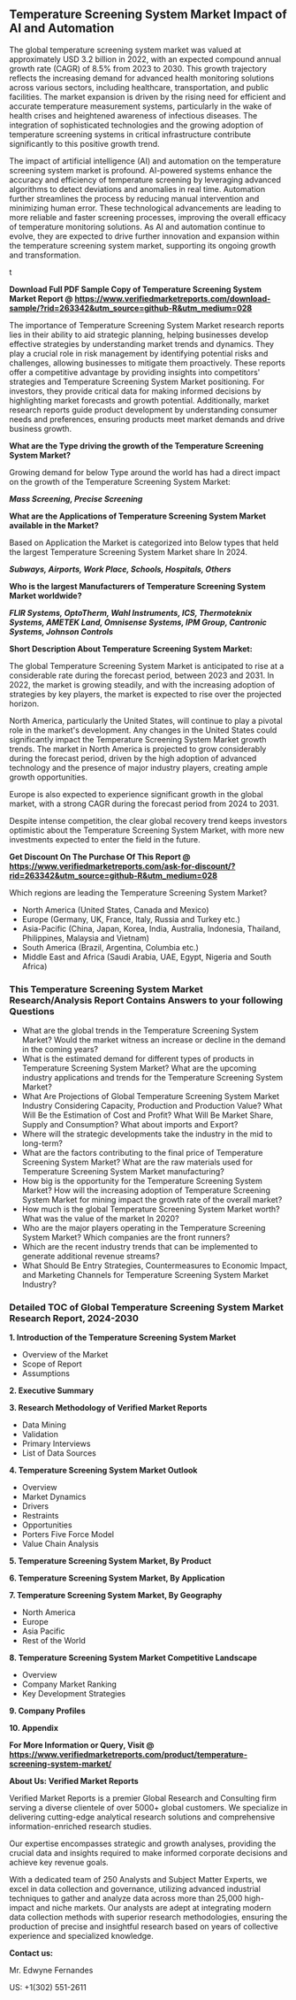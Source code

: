 <h2>Temperature Screening System Market Impact of AI and Automation</h2><p>The global temperature screening system market was valued at approximately USD 3.2 billion in 2022, with an expected compound annual growth rate (CAGR) of 8.5% from 2023 to 2030. This growth trajectory reflects the increasing demand for advanced health monitoring solutions across various sectors, including healthcare, transportation, and public facilities. The market expansion is driven by the rising need for efficient and accurate temperature measurement systems, particularly in the wake of health crises and heightened awareness of infectious diseases. The integration of sophisticated technologies and the growing adoption of temperature screening systems in critical infrastructure contribute significantly to this positive growth trend.</p><p>The impact of artificial intelligence (AI) and automation on the temperature screening system market is profound. AI-powered systems enhance the accuracy and efficiency of temperature screening by leveraging advanced algorithms to detect deviations and anomalies in real time. Automation further streamlines the process by reducing manual intervention and minimizing human error. These technological advancements are leading to more reliable and faster screening processes, improving the overall efficacy of temperature monitoring solutions. As AI and automation continue to evolve, they are expected to drive further innovation and expansion within the temperature screening system market, supporting its ongoing growth and transformation.</p>t</p><p id="" class=""><strong>Download Full PDF Sample Copy of Temperature Screening System Market Report @ <a href="https://www.verifiedmarketreports.com/download-sample/?rid=263342&utm_source=github-R&utm_medium=028" target="_blank">https://www.verifiedmarketreports.com/download-sample/?rid=263342&utm_source=github-R&utm_medium=028</a></strong></p><p>The importance of&nbsp;Temperature Screening System Market research reports lies in their ability to aid strategic planning, helping businesses develop effective strategies by understanding market trends and dynamics. They play a crucial role in risk management by identifying potential risks and challenges, allowing businesses to mitigate them proactively. These reports offer a competitive advantage by providing insights into competitors' strategies and Temperature Screening System Market positioning. For investors, they provide critical data for making informed decisions by highlighting market forecasts and growth potential. Additionally, market research reports guide product development by understanding consumer needs and preferences, ensuring products meet market demands and drive business growth.</p><p><strong>What are the&nbsp;Type driving the growth of the Temperature Screening System Market?</strong></p><p id="" class="">Growing demand for below Type around the world has had a direct impact on the growth of the Temperature Screening System Market:</p><em><strong>Mass Screening, Precise Screening</strong></em></p><strong>What are the&nbsp;Applications&nbsp;of Temperature Screening System Market available in the Market?</strong></p><p id="" class="">Based on Application the Market is categorized into Below types that held the largest Temperature Screening System Market share In 2024.</p><em><strong>Subways, Airports, Work Place, Schools, Hospitals, Others</strong></em></p><strong>Who is the largest Manufacturers of Temperature Screening System Market worldwide?</strong></p><p><em><strong>FLIR Systems, OptoTherm, Wahl Instruments, ICS, Thermoteknix Systems, AMETEK Land, Omnisense Systems, IPM Group, Cantronic Systems, Johnson Controls</strong></em></p><p id="" class=""><strong>Short Description About Temperature Screening System Market:</strong></p><p>The global Temperature Screening System Market is anticipated to rise at a considerable rate during the forecast period, between 2023 and 2031. In 2022, the market is growing steadily, and with the increasing adoption of strategies by key players, the market is expected to rise over the projected horizon.</p><p>North America, particularly the United States, will continue to play a pivotal role in the market's development. Any changes in the United States could significantly impact the Temperature Screening System Market growth trends. The market in North America is projected to grow considerably during the forecast period, driven by the high adoption of advanced technology and the presence of major industry players, creating ample growth opportunities.</p><p>Europe is also expected to experience significant growth in the global market, with a strong CAGR during the forecast period from 2024 to 2031.</p><p>Despite intense competition, the clear global recovery trend keeps investors optimistic about the Temperature Screening System Market, with more new investments expected to enter the field in the future.</p><p id="" class=""><strong>Get Discount On The Purchase Of This Report @ <a href="https://www.verifiedmarketreports.com/ask-for-discount/?rid=263342&utm_source=github-R&utm_medium=028" target="_blank">https://www.verifiedmarketreports.com/ask-for-discount/?rid=263342&utm_source=github-R&utm_medium=028</a></strong></p>Which regions are leading the Temperature Screening System Market?</p><ul><li>North America (United States, Canada and Mexico)</li><li>Europe (Germany, UK, France, Italy, Russia and Turkey etc.)</li><li>Asia-Pacific (China, Japan, Korea, India, Australia, Indonesia, Thailand, Philippines, Malaysia and Vietnam)</li><li>South America (Brazil, Argentina, Columbia etc.)</li><li>Middle East and Africa (Saudi Arabia, UAE, Egypt, Nigeria and South Africa)</li></ul><h3 id="" class="">This Temperature Screening System Market Research/Analysis Report Contains Answers to your following Questions</h3><ul><li>What are the global trends in the Temperature Screening System Market? Would the market witness an increase or decline in the demand in the coming years?</li><li>What is the estimated demand for different types of products in Temperature Screening System Market? What are the upcoming industry applications and trends for the Temperature Screening System Market?</li><li>What Are Projections of Global Temperature Screening System Market Industry Considering Capacity, Production and Production Value? What Will Be the Estimation of Cost and Profit? What Will Be Market Share, Supply and Consumption? What about imports and Export?</li><li>Where will the strategic developments take the industry in the mid to long-term?</li><li>What are the factors contributing to the final price of Temperature Screening System Market? What are the raw materials used for Temperature Screening System Market manufacturing?</li><li>How big is the opportunity for the Temperature Screening System Market? How will the increasing adoption of Temperature Screening System Market for mining impact the growth rate of the overall market?</li><li>How much is the global Temperature Screening System Market worth? What was the value of the market In 2020?</li><li>Who are the major players operating in the Temperature Screening System Market? Which companies are the front runners?</li><li>Which are the recent industry trends that can be implemented to generate additional revenue streams?</li><li>What Should Be Entry Strategies, Countermeasures to Economic Impact, and Marketing Channels for Temperature Screening System Market Industry?</li></ul><h3 id="" class="">Detailed TOC of Global Temperature Screening System Market Research Report, 2024-2030</h3><p id="" class=""><strong>1. Introduction of the Temperature Screening System Market</strong></p><ul><li>Overview of the Market</li><li>Scope of Report</li><li>Assumptions</li></ul><p id="" class=""><strong>2. Executive Summary</strong></p><p id="" class=""><strong>3. Research Methodology of Verified Market Reports</strong></p><ul><li>Data Mining</li><li>Validation</li><li>Primary Interviews</li><li>List of Data Sources</li></ul><p id="" class=""><strong>4. Temperature Screening System Market Outlook</strong></p><ul><li>Overview</li><li>Market Dynamics</li><li>Drivers</li><li>Restraints</li><li>Opportunities</li><li>Porters Five Force Model</li><li>Value Chain Analysis</li></ul><p id="" class=""><strong>5. Temperature Screening System Market, By Product</strong></p><p id="" class=""><strong>6. Temperature Screening System Market, By Application</strong></p><p id="" class=""><strong>7. Temperature Screening System Market, By Geography</strong></p><ul><li>North America</li><li>Europe</li><li>Asia Pacific</li><li>Rest of the World</li></ul><p id="" class=""><strong>8. Temperature Screening System Market Competitive Landscape</strong></p><ul><li>Overview</li><li>Company Market Ranking</li><li>Key Development Strategies</li></ul><p id="" class=""><strong>9. Company Profiles</strong></p><p id="" class=""><strong>10. Appendix</strong></p><p id="" class=""><strong>For More Information or Query, Visit @ <a href="https://www.verifiedmarketreports.com/product/temperature-screening-system-market/" target="_blank">https://www.verifiedmarketreports.com/product/temperature-screening-system-market/</a></strong></p><p id="" class=""><strong>About Us: Verified Market Reports</strong></p><p id="" class="">Verified Market Reports is a premier Global Research and Consulting firm serving a diverse clientele of over 5000+ global customers. We specialize in delivering cutting-edge analytical research solutions and comprehensive information-enriched research studies.</p><p id="" class="">Our expertise encompasses strategic and growth analyses, providing the crucial data and insights required to make informed corporate decisions and achieve key revenue goals.</p><p id="" class="">With a dedicated team of 250 Analysts and Subject Matter Experts, we excel in data collection and governance, utilizing advanced industrial techniques to gather and analyze data across more than 25,000 high-impact and niche markets. Our analysts are adept at integrating modern data collection methods with superior research methodologies, ensuring the production of precise and insightful research based on years of collective experience and specialized knowledge.</p><p id="" class=""><strong>Contact us:</strong></p><p id="" class="">Mr. Edwyne Fernandes</p><p id="" class="">US: +1(302) 551-2611</p>
